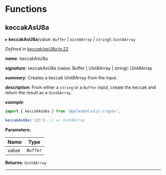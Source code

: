 

# Functions

<a id="keccakasu8a"></a>

##  keccakAsU8a

▸ **keccakAsU8a**(value: *`Buffer` | `Uint8Array` | `string`*): `Uint8Array`

*Defined in [keccak/asU8a.ts:22](https://github.com/polkadot-js/common/blob/2aba82e/packages/util-crypto/src/keccak/asU8a.ts#L22)*

*__name__*: keccakAsU8a

*__signature__*: keccakAsU8a (value: Buffer | Uint8Array | string): Uint8Array

*__summary__*: Creates a keccak Uint8Array from the input.

*__description__*: From either a `string` or a `Buffer` input, create the keccak and return the result as a `Uint8Array`.

*__example__*:   

```javascript
import { keccakAsU8a } from '@polkadot/util-crypto';

keccakAsU8a('123'); // => Uint8Array
```

**Parameters:**

| Name | Type |
| ------ | ------ |
| value | `Buffer` | `Uint8Array` | `string` |

**Returns:** `Uint8Array`

___


